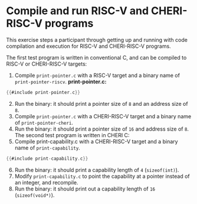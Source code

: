 # Compile and run RISC-V and CHERI-RISC-V programs

This exercise steps a participant through getting up and running
with code compilation and execution for RISC-V and CHERI-RISC-V
programs.

The first test program is written in conventional C, and can be compiled to RISC-V or CHERI-RISC-V targets:
1. Compile `print-pointer.c` with a RISC-V target and a binary name of `print-pointer-riscv`.
**print-pointer.c:**
```C
{{#include print-pointer.c}}
```
<!-- Include command line here or reference somewhere else? -->
2. Run the binary: it should print a pointer size of `8` and an address size of `8`.
3. Compile `print-pointer.c` with a CHERI-RISC-V target and a binary name of `print-pointer-cheri`.
4. Run the binary: it should print a pointer size of `16` and address size of `8`.
The second test program is written in CHERI C:
5. Compile print-capability.c with a CHERI-RISC-V target and a binary name of `print-capability`.
```C
{{#include print-capability.c}}
```
6. Run the binary: it should print a capability length of `4` (`sizeof(int)`).
7. Modify `print-capability.c` to point the capability at a pointer instead of an integer, and recompile.
8. Run the binary: it should print out a capability length of `16` (`sizeof(void*)`).

